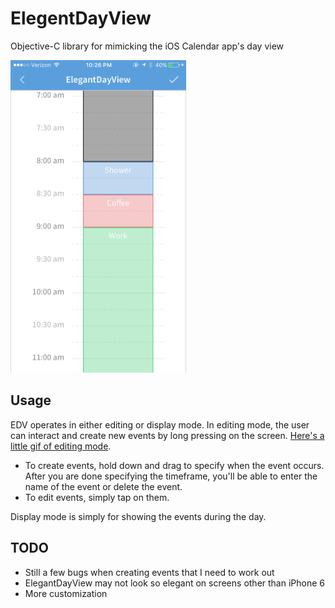 # ElegentDayView

Objective-C library for mimicking the iOS Calendar app's day view

<img src = "https://github.com/mdmueller3/ElegentDayView/blob/master/Screenshot%201.PNG" height = 500px>

## Usage

EDV operates in either editing or display mode. In editing mode, the user can interact and create new events by long pressing on the screen. [Here's a little gif of editing mode](https://gfycat.com/SelfishCorruptGuillemot).

- To create events, hold down and drag to specify when the event occurs. After you are done specifying the timeframe, you'll be able to enter the name of the event or delete the event.
- To edit events, simply tap on them.

Display mode is simply for showing the events during the day.

## TODO
- Still a few bugs when creating events that I need to work out
- ElegantDayView may not look so elegant on screens other than iPhone 6
- More customization
